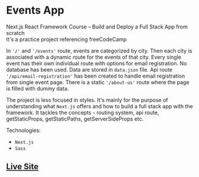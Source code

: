 # Events App

Next.js React Framework Course – Build and Deploy a Full Stack App from scratch <br />
It's a practice project referencing freeCodeCamp

In `'/'` and `'/events'` route, events are categorized by city. Then each city is associated with a dynamic route for the events of that city. Every single event has their own individual route with options for email registration. No database has been used. Data are stored in `data.json` file. Api route `'/api/email-registration'` has been created to handle email registration from single event page. There is a static `'/about-us'` route where the page is filled with dummy data.

The project is less focused in styles. It's mainly for the purpose of understanding what `Next.js` offers and how to build a full stack app with the framework. It tackles the concepts - routing system, api route, getStaticProps, getStaticPaths, getServerSideProps etc.

Technologies:

-   `Next.js`
-   `Sass`

## [Live Site](https://events-app-pi.vercel.app/)
